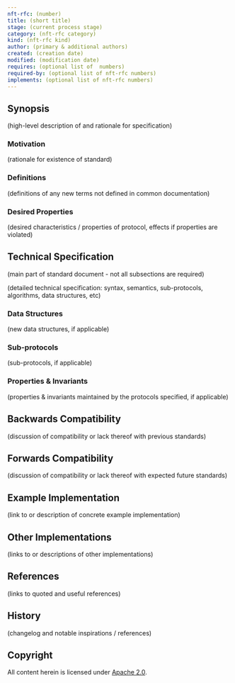 ```yaml
---
nft-rfc: (number)
title: (short title)
stage: (current process stage)
category: (nft-rfc category)
kind: (nft-rfc kind)
author: (primary & additional authors)
created: (creation date)
modified: (modification date)
requires: (optional list of  numbers)
required-by: (optional list of nft-rfc numbers)
implements: (optional list of nft-rfc numbers)
---
```


## Synopsis

(high-level description of and rationale for specification)

### Motivation

(rationale for existence of standard)

### Definitions

(definitions of any new terms not defined in common documentation)

### Desired Properties

(desired characteristics / properties of protocol, effects if properties are violated)

## Technical Specification

(main part of standard document - not all subsections are required)

(detailed technical specification: syntax, semantics, sub-protocols, algorithms, data structures, etc)

### Data Structures

(new data structures, if applicable)

### Sub-protocols

(sub-protocols, if applicable)

### Properties & Invariants

(properties & invariants maintained by the protocols specified, if applicable)

## Backwards Compatibility

(discussion of compatibility or lack thereof with previous standards)

## Forwards Compatibility

(discussion of compatibility or lack thereof with expected future standards)

## Example Implementation

(link to or description of concrete example implementation)

## Other Implementations

(links to or descriptions of other implementations)

## References

(links to quoted and useful references)

## History

(changelog and notable inspirations / references)

## Copyright

All content herein is licensed under [Apache 2.0](https://www.apache.org/licenses/LICENSE-2.0).
